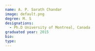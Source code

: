 ```yaml
---
name: A. P. Sarath Chandar
image: default.png
degree: M. S
designations: 
  - Ph.D University of Montreal, Canada
graduated year: 2015
bio:
type:
---
```

